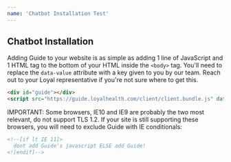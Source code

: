 ```yaml
---
name: 'Chatbot Installation Test'
---
```


## Chatbot Installation

Adding Guide to your website is as simple as adding 1 line of JavaScript and 1 HTML tag to the bottom of your HTML inside the `<body>` tag. You'll need to replace the `data-value` attribute with a key given to you by our team. Reach out to your Loyal representative if you're not sure where to get this.

```html
<div id="guide"></div>
<script src="https://guide.loyalhealth.com/client/client.bundle.js" data-id="guide-client-id" data-value="[your-unique-client-id]" async></script>
```

<p class="warning">
  IMPORTANT: Some browsers, IE10 and IE9 are probably the two most relevant, do not support TLS 1.2. If your site is still supporting these browsers, you will need to exclude Guide with IE conditionals:
</p>

```html
<!--[if lt IE 11]>
  dont add Guide's javascript ELSE add Guide!
<![endif]-->
```
